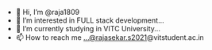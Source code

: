 - 👋 Hi, I’m @raja1809
- 👀 I’m interested in FULL stack development...
- 🌱 I’m currently studying in VITC University...
- 📫 How to reach me ...@rajasekar.s2021@vitstudent.ac.in

<!---
raja1809/raja1809 is a ✨ special ✨ repository because its `README.md` (this file) appears on your GitHub profile.
You can click the Preview link to take a look at your changes.
--->
